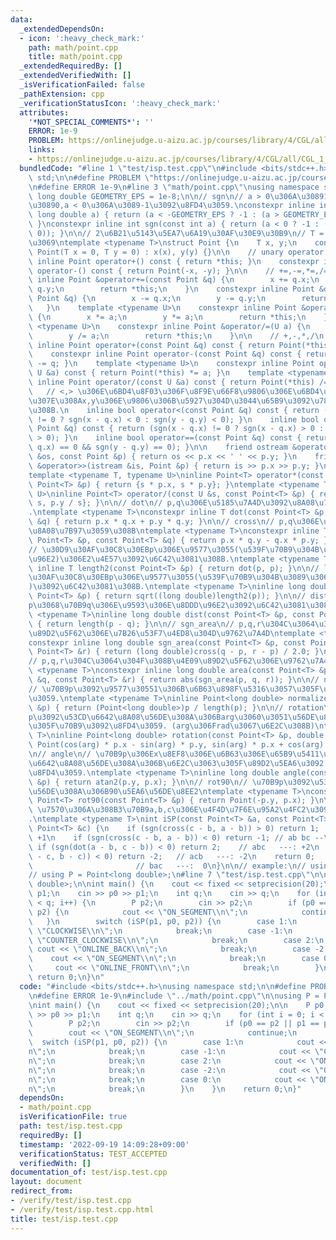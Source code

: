 ```yaml
---
data:
  _extendedDependsOn:
  - icon: ':heavy_check_mark:'
    path: math/point.cpp
    title: math/point.cpp
  _extendedRequiredBy: []
  _extendedVerifiedWith: []
  _isVerificationFailed: false
  _pathExtension: cpp
  _verificationStatusIcon: ':heavy_check_mark:'
  attributes:
    '*NOT_SPECIAL_COMMENTS*': ''
    ERROR: 1e-9
    PROBLEM: https://onlinejudge.u-aizu.ac.jp/courses/library/4/CGL/all/CGL_1_C
    links:
    - https://onlinejudge.u-aizu.ac.jp/courses/library/4/CGL/all/CGL_1_C
  bundledCode: "#line 1 \"test/isp.test.cpp\"\n#include <bits/stdc++.h>\nusing namespace\
    \ std;\n\n#define PROBLEM \"https://onlinejudge.u-aizu.ac.jp/courses/library/4/CGL/all/CGL_1_C\"\
    \n#define ERROR 1e-9\n#line 3 \"math/point.cpp\"\nusing namespace std;\n\nconstexpr\
    \ long double GEOMETRY_EPS = 1e-8;\n\n// sgn\n// a > 0\u306A\u30891, a = 0\u306A\
    \u30890,a < 0\u306A\u3089-1\u3092\u8FD4\u3059.\nconstexpr inline int sgn(const\
    \ long double a) { return (a < -GEOMETRY_EPS ? -1 : (a > GEOMETRY_EPS ? 1 : 0));\
    \ }\nconstexpr inline int sgn(const int a) { return (a < 0 ? -1 : (a > 0 ? 1 :\
    \ 0)); }\n\n// 2\u6B21\u5143\u5EA7\u6A19\u30AF\u30E9\u30B9\n// T = int,long double\u306A\
    \u3069\ntemplate <typename T>\nstruct Point {\n    T x, y;\n    constexpr inline\
    \ Point(T x = 0, T y = 0) : x(x), y(y) {}\n\n    // unary operator: +,-\n    constexpr\
    \ inline Point operator+() const { return *this; }\n    constexpr inline Point\
    \ operator-() const { return Point(-x, -y); }\n\n    // +=,-=,*=,/=\n    constexpr\
    \ inline Point &operator+=(const Point &q) {\n        x += q.x;\n        y +=\
    \ q.y;\n        return *this;\n    }\n    constexpr inline Point &operator-=(const\
    \ Point &q) {\n        x -= q.x;\n        y -= q.y;\n        return *this;\n \
    \   }\n    template <typename U>\n    constexpr inline Point &operator*=(U a)\
    \ {\n        x *= a;\n        y *= a;\n        return *this;\n    }\n    template\
    \ <typename U>\n    constexpr inline Point &operator/=(U a) {\n        x /= a;\n\
    \        y /= a;\n        return *this;\n    }\n\n    // +,-,*,/\n    constexpr\
    \ inline Point operator+(const Point &q) const { return Point(*this) += q; }\n\
    \    constexpr inline Point operator-(const Point &q) const { return Point(*this)\
    \ -= q; }\n    template <typename U>\n    constexpr inline Point operator*(const\
    \ U &a) const { return Point(*this) *= a; }\n    template <typename U>\n    constexpr\
    \ inline Point operator/(const U &a) const { return Point(*this) /= a; }\n\n \
    \   // <,> \u306E\u6BD4\u8F03\u306F\u8F9E\u66F8\u9806\u306E\u6BD4\u8F03, \u3064\
    \u307E\u308Ax,y\u306E\u9806\u306B\u5927\u304D\u3044\u65B9\u3092\u78BA\u8A8D\u3059\
    \u308B.\n    inline bool operator<(const Point &q) const { return (sgn(x - q.x)\
    \ != 0 ? sgn(x - q.x) < 0 : sgn(y - q.y) < 0); }\n    inline bool operator>(const\
    \ Point &q) const { return (sgn(x - q.x) != 0 ? sgn(x - q.x) > 0 : sgn(y - q.y)\
    \ > 0); }\n    inline bool operator==(const Point &q) const { return (sgn(x -\
    \ q.x) == 0 && sgn(y - q.y) == 0); }\n\n    friend ostream &operator<<(ostream\
    \ &os, const Point &p) { return os << p.x << ' ' << p.y; }\n    friend istream\
    \ &operator>>(istream &is, Point &p) { return is >> p.x >> p.y; }\n};\n\n// *,/\n\
    template <typename T, typename U>\ninline Point<T> operator*(const U &s, const\
    \ Point<T> &p) { return {s * p.x, s * p.y}; }\ntemplate <typename T, typename\
    \ U>\ninline Point<T> operator/(const U &s, const Point<T> &p) { return {p.x /\
    \ s, p.y / s}; }\n\n// dot\n// p,q\u306E\u5185\u7A4D\u3092\u8A08\u7B97\u3059\u308B\
    .\ntemplate <typename T>\nconstexpr inline T dot(const Point<T> &p, const Point<T>\
    \ &q) { return p.x * q.x + p.y * q.y; }\n\n// cross\n// p,q\u306E\u5916\u7A4D\u3092\
    \u8A08\u7B97\u3059\u308B\ntemplate <typename T>\nconstexpr inline T cross(const\
    \ Point<T> &p, const Point<T> &q) { return p.x * q.y - q.x * p.y; }\n\n// length2\n\
    // \u30D9\u30AF\u30C8\u30EBp\u306E\u9577\u3055(\u539F\u70B9\u304B\u3089\u306E\u8DDD\
    \u96E2)\u306E2\u4E57\u3092\u6C42\u3081\u308B.\ntemplate <typename T>\nconstexpr\
    \ inline T length2(const Point<T> &p) { return dot(p, p); }\n\n// length\n// \u30D9\
    \u30AF\u30C8\u30EBp\u306E\u9577\u3055(\u539F\u70B9\u304B\u3089\u306E\u8DDD\u96E2\
    )\u3092\u6C42\u3081\u308B.\ntemplate <typename T>\ninline long double length(const\
    \ Point<T> &p) { return sqrt((long double)length2(p)); }\n\n// dist\n// \u70B9\
    p\u3068\u70B9q\u306E\u9593\u306E\u8DDD\u96E2\u3092\u6C42\u3081\u308B.\ntemplate\
    \ <typename T>\ninline long double dist(const Point<T> &p, const Point<T> &q)\
    \ { return length(p - q); }\n\n// sgn_area\n// p,q,r\u304C\u3064\u304F\u308B\u4E09\
    \u89D2\u5F62\u306E\u7B26\u53F7\u4ED8\u304D\u9762\u7A4D\ntemplate <typename T>\n\
    constexpr inline long double sgn_area(const Point<T> &p, const Point<T> &q, const\
    \ Point<T> &r) { return (long double)cross(q - p, r - p) / 2.0; }\n\n// area\n\
    // p,q,r\u304C\u3064\u304F\u308B\u4E09\u89D2\u5F62\u306E\u9762\u7A4D\ntemplate\
    \ <typename T>\nconstexpr inline long double area(const Point<T> &p, const Point<T>\
    \ &q, const Point<T> &r) { return abs(sgn_area(p, q, r)); }\n\n// normalize\n\
    // \u70B9p\u3092\u9577\u30551\u306B\u6B63\u898F\u5316\u3057\u305F\u70B9\u3092\u8FD4\
    \u3059.\ntemplate <typename T>\ninline Point<long double> normalize(const Point<T>\
    \ &p) { return (Point<long double>)p / length(p); }\n\n// rotation\n// \u70B9\
    p\u3092\u53CD\u6642\u8A08\u56DE\u308A\u306Barg\u3060\u3051\u56DE\u8EE2\u3055\u305B\
    \u305F\u70B9\u3092\u8FD4\u3059. (arg\u306Frad\u3067\u6E2C\u308B)\ntemplate <typename\
    \ T>\ninline Point<long double> rotation(const Point<T> &p, double arg) { return\
    \ Point(cos(arg) * p.x - sin(arg) * p.y, sin(arg) * p.x + cos(arg) * p.y); }\n\
    \n// angle\n// \u70B9p\u306Ex\u8EF8\u306E\u6B63\u306E\u65B9\u5411\u304B\u3089\u53CD\
    \u6642\u8A08\u56DE\u308A\u306B\u6E2C\u3063\u305F\u89D2\u5EA6\u3092[-pi,pi]\u3067\
    \u8FD4\u3059.\ntemplate <typename T>\ninline long double angle(const Point<T>\
    \ &p) { return atan2(p.y, p.x); }\n\n// rot90\n// \u70B9p\u3092\u53CD\u6642\u8A08\
    \u56DE\u308A\u306B90\u5EA6\u56DE\u8EE2\ntemplate <typename T>\nconstexpr inline\
    \ Point<T> rot90(const Point<T> &p) { return Point(-p.y, p.x); }\n\n// iSP\n//\
    \ \u7570\u306A\u308B3\u70B9a,b,c\u306E\u4F4D\u7F6E\u95A2\u4FC2\u3092\u8FD4\u3059\
    .\ntemplate <typename T>\nint iSP(const Point<T> &a, const Point<T> &b, const\
    \ Point<T> &c) {\n    if (sgn(cross(c - b, a - b)) > 0) return 1;  // ab bc __/:\
    \ +1\n    if (sgn(cross(c - b, a - b)) < 0) return -1; // ab bc --\\: -1\n   \
    \ if (sgn(dot(a - b, c - b)) < 0) return 2;    // abc   ---: +2\n    if (sgn(dot(a\
    \ - c, b - c)) < 0) return -2;   // acb   ---: -2\n    return 0;             \
    \                       // bac   ---:  0\n}\n\n// example:\n// using P = Point<int>;\n\
    // using P = Point<long double>;\n#line 7 \"test/isp.test.cpp\"\n\nusing P = Point<long\
    \ double>;\n\nint main() {\n    cout << fixed << setprecision(20);\n\n    P p0,\
    \ p1;\n    cin >> p0 >> p1;\n    int q;\n    cin >> q;\n    for (int i = 0; i\
    \ < q; i++) {\n        P p2;\n        cin >> p2;\n        if (p0 == p2 || p1 ==\
    \ p2) {\n            cout << \"ON_SEGMENT\\n\";\n            continue;\n     \
    \   }\n        switch (iSP(p1, p0, p2)) {\n        case 1:\n            cout <<\
    \ \"CLOCKWISE\\n\";\n            break;\n        case -1:\n            cout <<\
    \ \"COUNTER_CLOCKWISE\\n\";\n            break;\n        case 2:\n           \
    \ cout << \"ONLINE_BACK\\n\";\n            break;\n        case -2:\n        \
    \    cout << \"ON_SEGMENT\\n\";\n            break;\n        case 0:\n       \
    \     cout << \"ONLINE_FRONT\\n\";\n            break;\n        }\n    }\n   \
    \ return 0;\n}\n"
  code: "#include <bits/stdc++.h>\nusing namespace std;\n\n#define PROBLEM \"https://onlinejudge.u-aizu.ac.jp/courses/library/4/CGL/all/CGL_1_C\"\
    \n#define ERROR 1e-9\n#include \"../math/point.cpp\"\n\nusing P = Point<long double>;\n\
    \nint main() {\n    cout << fixed << setprecision(20);\n\n    P p0, p1;\n    cin\
    \ >> p0 >> p1;\n    int q;\n    cin >> q;\n    for (int i = 0; i < q; i++) {\n\
    \        P p2;\n        cin >> p2;\n        if (p0 == p2 || p1 == p2) {\n    \
    \        cout << \"ON_SEGMENT\\n\";\n            continue;\n        }\n      \
    \  switch (iSP(p1, p0, p2)) {\n        case 1:\n            cout << \"CLOCKWISE\\\
    n\";\n            break;\n        case -1:\n            cout << \"COUNTER_CLOCKWISE\\\
    n\";\n            break;\n        case 2:\n            cout << \"ONLINE_BACK\\\
    n\";\n            break;\n        case -2:\n            cout << \"ON_SEGMENT\\\
    n\";\n            break;\n        case 0:\n            cout << \"ONLINE_FRONT\\\
    n\";\n            break;\n        }\n    }\n    return 0;\n}"
  dependsOn:
  - math/point.cpp
  isVerificationFile: true
  path: test/isp.test.cpp
  requiredBy: []
  timestamp: '2022-09-19 14:09:28+09:00'
  verificationStatus: TEST_ACCEPTED
  verifiedWith: []
documentation_of: test/isp.test.cpp
layout: document
redirect_from:
- /verify/test/isp.test.cpp
- /verify/test/isp.test.cpp.html
title: test/isp.test.cpp
---
```

